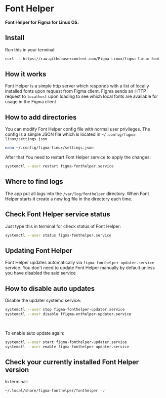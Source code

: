 # Font Helper

**Font Helper for Figma for Linux OS.**

<!-- [![Codacy Badge](https://api.codacy.com/project/badge/Grade/476feb557cf447e38f9c94b6944366f7)](https://app.codacy.com/app/ChugunovRoman/figma-linux-font-helper?utm_source=github.com&utm_medium=referral&utm_content=ChugunovRoman/figma-linux-font-helper&utm_campaign=Badge_Grade_Dashboard)
[![Travis CI](https://travis-ci.org/ChugunovRoman/figma-linux-font-helper.svg?branch=master)](https://travis-ci.org/ChugunovRoman/figma-linux-font-helper) -->
<!-- <span class="badge-buymeacoffee"><a href="https://www.buymeacoffee.com/U5hnMuASy" title="Donate to this project using Buy Me A Coffee"><img src="https://img.shields.io/badge/buy%20me%20a%20coffee-donate-yellow.svg" alt="Buy Me A Coffee donate button" /></a></span>
<span class="badge-paypal"><a href="https://www.paypal.com/cgi-bin/webscr?cmd=_s-xclick&hosted_button_id=4DNBUKPV6FBCY&source=url" title="Donate to this project using Paypal"><img src="https://img.shields.io/badge/paypal-donate-yellow.svg" alt="PayPal donate button" /></a></span> -->

## Install

Run this in your terminal

<!-- curl https://raw.githubusercontent.com/ChugunovRoman/figma-linux-font-helper/master/res/install.sh | sudo bash -->
<!-- removed tinyurl because piping to bash isn't the best idea by itself. The least we can do is to not add a third-party redirect in between -->
```bash
curl -L https://raw.githubusercontent.com/Figma-Linux/figma-linux-font-helper/master/res/install.sh | bash
```
## How it works

Font Helper is a simple http server which responds with a list of locally installed fonts upon request from Figma client. Figma sends an HTTP request to `localhost` upon loading to see which local fonts are available for usage in the Figma client 

## How to add directories

You can modify Font Helper config file with normal user privileges.
The config is a simple JSON file which is located in `~/.config/figma-linux/settings.json`
```bash
nano ~/.config/figma-linux/settings.json
```

After that You need to restart Font Helper service to apply the changes:
```bash
systemctl --user restart figma-fonthelper.service
```

## Where to find logs

The app put all logs into the `/var/log/fonthelper` directory.
When Font Helper starts it create a new log file in the directory each time.

## Check Font Helper service status

Just type this in terminal for check status of Font Helper:
```bash
systemctl --user status figma-fonthelper.service
```

## Updating Font Helper

Font Helper updates automatically via `figma-fonthelper-updater.service` service.
You don't need to update Font Helper manually by default unless you have disabled the said service


## How to disable auto updates

Disable the updater systemd service:
```bash
systemctl --user stop figma-fonthelper-updater.service
systemctl --user disable ffigma-onthelper-updater.service
```

<br>

To enable auto update again:
```bash
systemctl --user start figma-fonthelper-updater.service
systemctl --user enable figma-fonthelper-updater.service
```

## Check your currently installed Font Helper version

In terminal:
```bash
~/.local/share/figma-fonthelper/fonthelper -v
```
